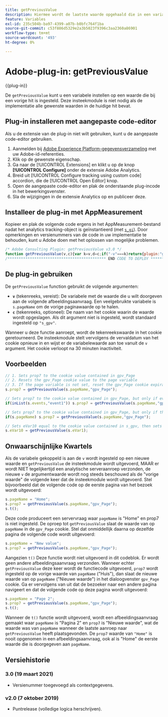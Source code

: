 ```yaml
---
title: getPreviousValue
description: Hiermee wordt de laatste waarde opgehaald die in een variabele is doorgegeven.
feature: Variables
exl-id: 235c504b-ba97-4399-a07b-b0bfc764f1ba
source-git-commit: c53f886d5329e2a3b5023f9396c3aa2360a86901
workflow-type: tm+mt
source-wordcount: '493'
ht-degree: 0%

---
```


# Adobe-plug-in: getPreviousValue

{{plug-in}}

De `getPreviousValue` kunt u een variabele instellen op een waarde die bij een vorige hit is ingesteld. Deze insteekmodule is niet nodig als de implementatie alle gewenste waarden in de huidige hit bevat.

<!--## Install the plug-in using the Web SDK or the Adobe Analytics extension

Adobe offers an extension that allows you to use most commonly-used plug-ins.

1. Log in to [Adobe Experience Platform Data Collection](https://experience.adobe.com/data-collection) using your AdobeID credentials.
1. Click the desired tag property.
1. Go to the [!UICONTROL Extensions] tab, then click on the [!UICONTROL Catalog] button
1. Install and publish the [!UICONTROL Common Analytics Plugins] extension
1. If you haven't already, create a rule labeled "Initialize Plug-ins" with the following configuration:
    * Condition: None
    * Event: Core – Library Loaded (Page Top)
1. Add an action to the above rule with the following configuration:
    * Extension: Common Analytics Plugins
    * Action Type: Initialize getPreviousValue
1. Save and publish the changes to the rule.-->

## Plug-in installeren met aangepaste code-editor

Als u de extensie van de plug-in niet wilt gebruiken, kunt u de aangepaste code-editor gebruiken.

1. Aanmelden bij [Adobe Experience Platform-gegevensverzameling](https://experience.adobe.com/data-collection) met uw Adobe-id-referenties.
1. Klik op de gewenste eigenschap.
1. Ga naar de [!UICONTROL Extensions] en klikt u op de knop **[!UICONTROL Configure]** onder de extensie Adobe Analytics.
1. Breid uit [!UICONTROL Configure tracking using custom code] accordion, die de [!UICONTROL Open Editor] knop.
1. Open de aangepaste code-editor en plak de onderstaande plug-incode in het bewerkingsvenster.
1. Sla de wijzigingen in de extensie Analytics op en publiceer deze.

## Installeer de plug-in met AppMeasurement

Kopieer en plak de volgende code ergens in het AppMeasurement-bestand nadat het analytics tracking-object is geïnstantieerd (met [`s_gi`](../functions/s-gi.md)). Door opmerkingen en versienummers van de code in uw implementatie te behouden, kunt u Adobe doen met het oplossen van mogelijke problemen.

```js
/* Adobe Consulting Plugin: getPreviousValue v3.0 */
function getPreviousValue(v,c){var k=v,d=c;if("-v"===k)return{plugin:"getPreviousValue",version:"3.0"};var a=function(){if("undefined"!==typeof window.s_c_il)for(var c=0,b;c<window.s_c_il.length;c++)if(b=window.s_c_il[c],b._c&&"s_c"===b._c)return b}();"undefined"!==typeof a&&(a.contextData.getPreviousValue="3.0");window.cookieWrite=window.cookieWrite||function(c,b,f){if("string"===typeof c){var h=window.location.hostname,a=window.location.hostname.split(".").length-1;if(h&&!/^[0-9.]+$/.test(h)){a=2<a?a:2;var e=h.lastIndexOf(".");if(0<=e){for(;0<=e&&1<a;)e=h.lastIndexOf(".",e-1),a--;e=0<e?h.substring(e):h}}g=e;b="undefined"!==typeof b?""+b:"";if(f||""===b)if(""===b&&(f=-60),"number"===typeof f){var d=new Date;d.setTime(d.getTime()+6E4*f)}else d=f;return c&&(document.cookie=encodeURIComponent(c)+"="+encodeURIComponent(b)+"; path=/;"+(f?" expires="+d.toUTCString()+";":"")+(g?" domain="+g+";":""),"undefined"!==typeof cookieRead)?cookieRead(c)===b:!1}};window.cookieRead=window.cookieRead||function(c){if("string"===typeof c)c=encodeURIComponent(c);else return"";var b=" "+document.cookie,a=b.indexOf(" "+c+"="),d=0>a?a:b.indexOf(";",a);return(c=0>a?"":decodeURIComponent(b.substring(a+2+c.length,0>d?b.length:d)))?c:""};var l;d=d||"s_gpv";a=new Date;a.setTime(a.getTime()+18E5);window.cookieRead(d)&&(l=window.cookieRead(d));k?window.cookieWrite(d,k,a):window.cookieWrite(d,l,a);return l};
/******************************************** END CODE TO DEPLOY ********************************************/
```

## De plug-in gebruiken

De `getPreviousValue` function gebruikt de volgende argumenten:

* **`v`** (tekenreeks, vereist): De variabele met de waarde die u wilt doorgeven aan de volgende afbeeldingsaanvraag. Een veelgebruikte variabele is `s.pageName` om de vorige paginawaarde op te halen.
* **`c`** (tekenreeks, optioneel): De naam van het cookie waarin de waarde wordt opgeslagen.  Als dit argument niet is ingesteld, wordt standaard ingesteld op `"s_gpv"`.

Wanneer u deze functie aanroept, wordt de tekenreekswaarde in het cookie geretourneerd. De insteekmodule stelt vervolgens de vervaldatum van het cookie opnieuw in en wijst er de variabelewaarde aan toe vanuit de `v` argument. Het cookie verloopt na 30 minuten inactiviteit.

## Voorbeelden

```js
// 1. Sets prop7 to the cookie value contained in gpv_Page
// 2. Resets the gpv_Page cookie value to the page variable
// 3. If the page variable is not set, reset the gpv_Page cookie expiration
s.prop7 = getPreviousValue(s.pageName,"gpv_Page");

// Sets prop7 to the cookie value contained in gpv_Page, but only if event1 is in the events variable.
if(inList(s.events,"event1")) s.prop7 = getPreviousValue(s.pageName,"gpv_Page");

// Sets prop7 to the cookie value contained in gpv_Page, but only if the page variable is currently set on the page
if(s.pageName) s.prop7 = getPreviousValue(s.pageName,"gpv_Page");

// Sets eVar10 equal to the cookie value contained in s_gpv, then sets the s_gpv cookie to the current value of eVar1.
s.eVar10 = getPreviousValue(s.eVar1);
```

## Onwaarschijnlijke Kwartels

Als de variabele gekoppeld is aan de `v` wordt ingesteld op een nieuwe waarde en `getPreviousValue` de insteekmodule wordt uitgevoerd, MAAR er wordt NIET tegelijkertijd een analytische serveraanroep verzonden, de nieuwe `v` de argumentwaarde wordt nog steeds beschouwd als de &quot;vorige waarde&quot; de volgende keer dat de insteekmodule wordt uitgevoerd.
Stel bijvoorbeeld dat de volgende code op de eerste pagina van het bezoek wordt uitgevoerd:

```js
s.pageName = "Home";
s.prop7 = getPreviousValue(s.pageName,"gpv_Page");
s.t();
```

Deze code produceert een servervraag waar `pageName` is &quot;Home&quot; en prop7 is niet ingesteld.  De oproep tot `getPreviousValue` slaat de waarde van op `pageName` in de `gpv_Page` cookie. Stel dat onmiddellijk daarna op dezelfde pagina de volgende code wordt uitgevoerd:

```js
s.pageName = "New value";
s.prop7 = getPreviousValue(s.pageName,"gpv_Page");
```

Aangezien `t()` Deze functie wordt niet uitgevoerd in dit codeblok. Er wordt geen andere afbeeldingsaanvraag verzonden.  Wanneer echter `getPreviousValue` deze keer wordt de functiecode uitgevoerd, `prop7` wordt ingesteld op de vorige waarde van `pageName` (&quot;Huis&quot;), dan slaat de nieuwe waarde van op `pageName` (&quot;Nieuwe waarde&quot;) in het dialoogvenster `gpv_Page` cookie. Ga er vervolgens van uit dat de bezoeker naar een andere pagina navigeert en dat de volgende code op deze pagina wordt uitgevoerd:

```js
s.pageName = "Page 2";
s.prop7 = getPreviousValue(s.pageName,"gpv_Page");
s.t();
```

Wanneer de `t()` functie wordt uitgevoerd, wordt een afbeeldingsaanvraag gemaakt waar `pageName` is &quot;Pagina 2&quot; en `prop7` is &quot;Nieuwe waarde&quot;, wat de waarde was van `pageName` wanneer de laatste aanroep naar `getPreviousValue` heeft plaatsgevonden. De `prop7` waarde van `"Home"` is nooit opgenomen in een afbeeldingsaanvraag, ook al is &quot;Home&quot; de eerste waarde die is doorgegeven aan `pageName`.

## Versiehistorie

### 3.0 (19 maart 2021)

* Versienummer toegevoegd als contextgegevens.

### v2.0 (7 oktober 2019)

* Puntrelease (volledige logica herschrijven).

